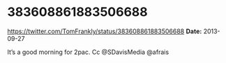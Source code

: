 # 383608861883506688
https://twitter.com/TomFrankly/status/383608861883506688
**Date:** 2013-09-27

It’s a good morning for 2pac. Cc @SDavisMedia @afrais
